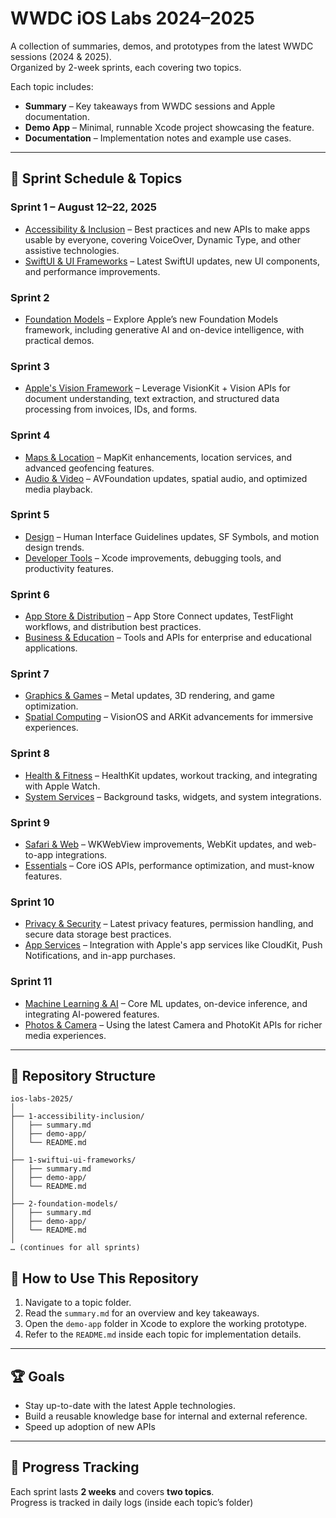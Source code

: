 # WWDC iOS Labs 2024–2025

A collection of summaries, demos, and prototypes from the latest WWDC sessions (2024 & 2025).  
Organized by 2-week sprints, each covering two topics.  

Each topic includes:  
- **Summary** – Key takeaways from WWDC sessions and Apple documentation.  
- **Demo App** – Minimal, runnable Xcode project showcasing the feature.  
- **Documentation** – Implementation notes and example use cases.  

---

## 📅 Sprint Schedule & Topics

### Sprint 1 – August 12–22, 2025
- [Accessibility & Inclusion](1-accessibility-inclusion/) – Best practices and new APIs to make apps usable by everyone, covering VoiceOver, Dynamic Type, and other assistive technologies.
- [SwiftUI & UI Frameworks](1-swiftui-ui-frameworks/) – Latest SwiftUI updates, new UI components, and performance improvements.

### Sprint 2
- [Foundation Models](2-foundation-models/) – Explore Apple’s new Foundation Models framework, including generative AI and on-device intelligence, with practical demos.

### Sprint 3
- [Apple's Vision Framework](3-vision-documents/) – Leverage VisionKit + Vision APIs for document understanding, text extraction, and structured data processing from invoices, IDs, and forms.

### Sprint 4
- [Maps & Location](4-maps-location/) – MapKit enhancements, location services, and advanced geofencing features.
- [Audio & Video](4-audio-video/) – AVFoundation updates, spatial audio, and optimized media playback.

### Sprint 5
- [Design](5-design/) – Human Interface Guidelines updates, SF Symbols, and motion design trends.
- [Developer Tools](5-developer-tools/) – Xcode improvements, debugging tools, and productivity features.

### Sprint 6
- [App Store & Distribution](6-app-store-distribution/) – App Store Connect updates, TestFlight workflows, and distribution best practices.
- [Business & Education](6-business-education/) – Tools and APIs for enterprise and educational applications.

### Sprint 7
- [Graphics & Games](7-graphics-games/) – Metal updates, 3D rendering, and game optimization.
- [Spatial Computing](7-spatial-computing/) – VisionOS and ARKit advancements for immersive experiences.

### Sprint 8
- [Health & Fitness](8-health-fitness/) – HealthKit updates, workout tracking, and integrating with Apple Watch.
- [System Services](8-system-services/) – Background tasks, widgets, and system integrations.

### Sprint 9
- [Safari & Web](9-safari-web/) – WKWebView improvements, WebKit updates, and web-to-app integrations.
- [Essentials](9-essentials/) – Core iOS APIs, performance optimization, and must-know features.

### Sprint 10
- [Privacy & Security](10-privacy-security/) – Latest privacy features, permission handling, and secure data storage best practices.
- [App Services](10-app-services/) – Integration with Apple's app services like CloudKit, Push Notifications, and in-app purchases.

### Sprint 11
- [Machine Learning & AI](11-machine-learning-ai/) – Core ML updates, on-device inference, and integrating AI-powered features.
- [Photos & Camera](11-photos-camera/) – Using the latest Camera and PhotoKit APIs for richer media experiences.

---

## 📂 Repository Structure

```
ios-labs-2025/
│
├── 1-accessibility-inclusion/
│   ├── summary.md
│   ├── demo-app/
│   └── README.md
│
├── 1-swiftui-ui-frameworks/
│   ├── summary.md
│   ├── demo-app/
│   └── README.md
│
├── 2-foundation-models/
│   ├── summary.md
│   ├── demo-app/
│   └── README.md
│
… (continues for all sprints)
```

## 🚀 How to Use This Repository

1. Navigate to a topic folder.  
2. Read the `summary.md` for an overview and key takeaways.  
3. Open the `demo-app` folder in Xcode to explore the working prototype.  
4. Refer to the `README.md` inside each topic for implementation details.

---

## 🏆 Goals
- Stay up-to-date with the latest Apple technologies.  
- Build a reusable knowledge base for internal and external reference.  
- Speed up adoption of new APIs

---

## 📅 Progress Tracking
Each sprint lasts **2 weeks** and covers **two topics**.  
Progress is tracked in daily logs (inside each topic’s folder)